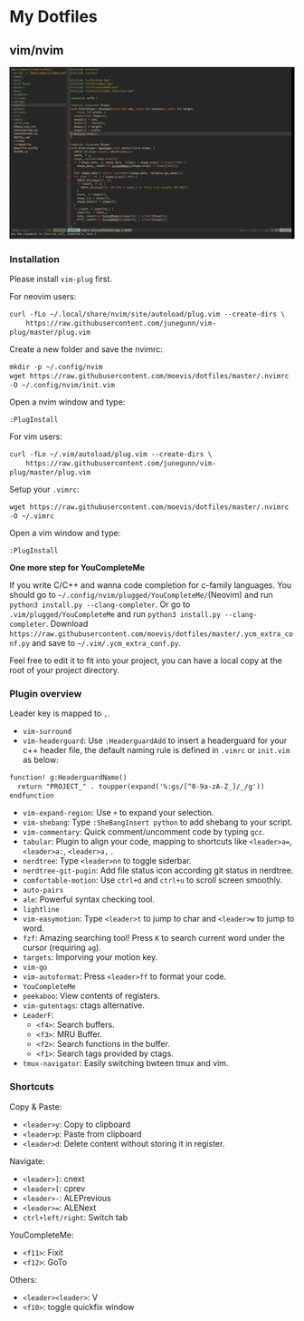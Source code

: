 # My Dotfiles

## vim/nvim

![vim](vimrc.png)

### Installation

Please install `vim-plug` first.

For neovim users:
```shell
curl -fLo ~/.local/share/nvim/site/autoload/plug.vim --create-dirs \
    https://raw.githubusercontent.com/junegunn/vim-plug/master/plug.vim
```

Create a new folder and save the nvimrc:
```
mkdir -p ~/.config/nvim
wget https://raw.githubusercontent.com/moevis/dotfiles/master/.nvimrc -O ~/.config/nvim/init.vim
```

Open a nvim window and type:
```shell
:PlugInstall
```

For vim users:
```shell
curl -fLo ~/.vim/autoload/plug.vim --create-dirs \
    https://raw.githubusercontent.com/junegunn/vim-plug/master/plug.vim
```

Setup your `.vimrc`:
```
wget https://raw.githubusercontent.com/moevis/dotfiles/master/.nvimrc -O ~/.vimrc
```

Open a vim window and type:
```
:PlugInstall
```

**One more step for YouCompleteMe**

If you write C/C++ and wanna code completion for c-family languages. You should go to `~/.config/nvim/plugged/YouCompleteMe/`(Neovim) and run `python3 install.py --clang-completer`. Or go to `.vim/plugged/YouCompleteMe` and run `python3 install.py --clang-completer`. Download `https://raw.githubusercontent.com/moevis/dotfiles/master/.ycm_extra_conf.py` and save to `~/.vim/.ycm_extra_conf.py`.

Feel free to edit it to fit into your project, you can have a local copy at the root of your project directory.

### Plugin overview

Leader key is mapped to `,`.

- `vim-surround`
- `vim-headerguard`: Use `:HeaderguardAdd` to insert a headerguard for your c++ header file, the default naming rule is defined in `.vimrc` or `init.vim` as below:
```
function! g:HeaderguardName()
  return "PROJECT_" . toupper(expand('%:gs/[^0-9a-zA-Z_]/_/g'))
endfunction
```

- `vim-expand-region`: Use `+` to expand your selection.
- `vim-shebang`: Type `:SheBangInsert python` to add shebang to your script.
- `vim-commentary`: Quick comment/uncomment code by typing `gcc`.
- `tabular`: Plugin to align your code, mapping to shortcuts like `<leader>a=`, `<leader>a:`, `<leader>a,` .
- `nerdtree`: Type `<leader>nn` to toggle siderbar.
- `nerdtree-git-pugin`: Add file status icon according git status in nerdtree.
- `comfortable-motion`: Use `ctrl+d` and `ctrl+u` to scroll screen smoothly.
- `auto-pairs`
- `ale`: Powerful syntax checking tool.
- `lightline`
- `vim-easymotion`: Type `<leader>t` to jump to char and `<leader>w` to jump to word.
- `fzf`: Amazing searching tool! Press `K` to search current word under the cursor (requiring `ag`).
- `targets`: Imporving your motion key.
- `vim-go`
- `vim-autoformat`: Press `<leader>ff` to format your code.
- `YouCompleteMe`
- `peekaboo`: View contents of registers.
- `vim-gutentags`: ctags alternative.
- `LeaderF`:
  - `<f4>`: Search buffers.
  - `<f3>`: MRU Buffer.
  - `<f2>`: Search functions in the buffer.
  - `<f1>`: Search tags provided by ctags.
- `tmux-navigator`: Easily switching bwteen tmux and vim.

### Shortcuts

Copy & Paste:
- `<leader>y`: Copy to clipboard
- `<leader>p`: Paste from clipboard
- `<leader>d`: Delete content without storing it in register.

Navigate:
- `<leader>]`: cnext
- `<leader>[`: cprev
- `<leader>-`: ALEPrevious
- `<leader>=`: ALENext
- `ctrl+left/right`: Switch tab

YouCompleteMe:
- `<f11>`: Fixit
- `<f12>`: GoTo

Others:
- `<leader><leader>`: V
- `<f10>`: toggle quickfix window
